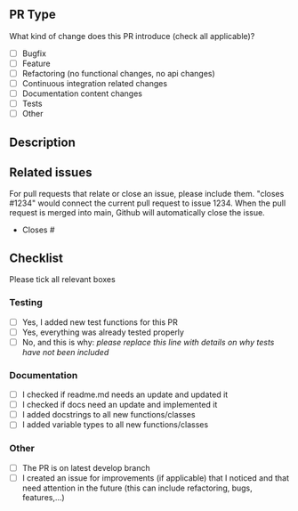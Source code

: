 ## PR Type
What kind of change does this PR introduce (check all applicable)?

- [ ] Bugfix
- [ ] Feature
- [ ] Refactoring (no functional changes, no api changes)
- [ ] Continuous integration related changes
- [ ] Documentation content changes
- [ ] Tests
- [ ] Other

## Description
## Related issues
For pull requests that relate or close an issue, please include them. "closes #1234" would connect the current pull
request to issue 1234. When the pull request is merged into main, Github will
automatically close the issue.

- Closes #

## Checklist
Please tick all relevant boxes
### Testing
- [ ] Yes, I added new test functions for this PR
- [ ] Yes, everything was already tested properly
- [ ] No, and this is why: _please replace this line with details on why tests
      have not been included_
### Documentation
- [ ] I checked if readme.md needs an update and updated it
- [ ] I checked if docs need an update and implemented it
- [ ] I added docstrings to all new functions/classes
- [ ] I added variable types to all new functions/classes
### Other
- [ ] The PR is on latest develop branch
- [ ] I created an issue for improvements (if applicable) that I noticed and that need attention in the future (this can include refactoring, bugs, features,...)
